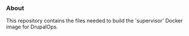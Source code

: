 ### About
This repository contains the files needed to build the 'supervisor' Docker image for DrupalOps.

